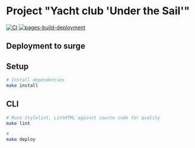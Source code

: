 # Project "Yacht club 'Under the Sail'"
[![CI](https://github.com/Teihden/layout-designer-project-58/actions/workflows/CI.yml/badge.svg)](https://github.com/Teihden/layout-designer-project-58/actions/workflows/CI.yml)
[![pages-build-deployment](https://github.com/Teihden/sail-club/actions/workflows/pages/pages-build-deployment/badge.svg)](https://github.com/Teihden/sail-club/actions/workflows/pages/pages-build-deployment)


## Deployment to surge


## Setup

```bash
# Install dependencies
make install
```

## CLI

```bash
# Runs Stylelint, LintHTML against source code for quality
make lint

# 
make deploy
```
